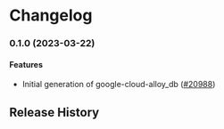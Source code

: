 # Changelog

### 0.1.0 (2023-03-22)

#### Features

* Initial generation of google-cloud-alloy_db ([#20988](https://github.com/googleapis/google-cloud-ruby/issues/20988)) 

## Release History
